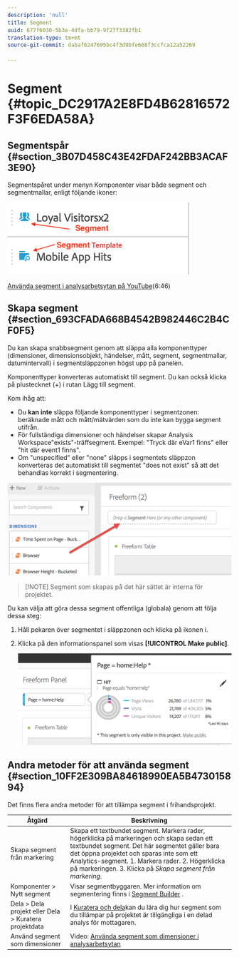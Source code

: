 ```yaml
---
description: 'null'
title: Segment
uuid: 677f6030-5b3e-4dfa-bb79-9f27f3382fb1
translation-type: tm+mt
source-git-commit: dabaf6247695bc4f3d9bfe668f3ccfca12a52269

---
```



# Segment {#topic_DC2917A2E8FD4B62816572F3F6EDA58A}

## Segmentspår {#section_3B07D458C43E42FDAF242BB3ACAF3E90}

Segmentspåret under menyn Komponenter visar både segment och segmentmallar, enligt följande ikoner:

![](assets/segment_icons.png)

[Använda segment i analysarbetsytan på YouTube](https://www.youtube.com/watch?v=QlUCdQDnni4)(6:46)

## Skapa segment {#section_693CFADA668B4542B982446C2B4CF0F5}

Du kan skapa snabbsegment genom att släppa alla komponenttyper (dimensioner, dimensionsobjekt, händelser, mått, segment, segmentmallar, datumintervall) i segmentsläppzonen högst upp på panelen.

Komponenttyper konverteras automatiskt till segment. Du kan också klicka på plustecknet (+) i rutan Lägg till segment.

Kom ihåg att:

* Du **kan inte** släppa följande komponenttyper i segmentzonen: beräknade mått och mått/mätvärden som du inte kan bygga segment utifrån.
* För fullständiga dimensioner och händelser skapar Analysis Workspace&quot;exists&quot;-träffsegment. Exempel: &quot;Tryck där eVar1 finns&quot; eller &quot;hit där event1 finns&quot;.
* Om &quot;unspecified&quot; eller &quot;none&quot; släpps i segmentets släppzon konverteras det automatiskt till segmentet &quot;does not exist&quot; så att det behandlas korrekt i segmentering.

![](assets/segment-dropzone.png)

>[!NOTE] Segment som skapas på det här sättet är interna för projektet.

Du kan välja att göra dessa segment offentliga (globala) genom att följa dessa steg:

1. Håll pekaren över segmentet i släppzonen och klicka på ikonen i.
1. Klicka på den informationspanel som visas **[!UICONTROL Make public]**.

   ![](assets/segment-info.png)

## Andra metoder för att använda segment {#section_10FF2E309BA84618990EA5B473015894}

Det finns flera andra metoder för att tillämpa segment i frihandsprojekt.

| Åtgärd | Beskrivning |
|--- |--- |
| Skapa segment från markering | Skapa ett textbundet segment. Markera rader, högerklicka på markeringen och skapa sedan ett textbundet segment. Det här segmentet gäller bara det öppna projektet och sparas inte som ett Analytics-segment. 1. Markera rader.  2. Högerklicka på markeringen.  3. Klicka på *Skapa segment från markering*. |
| Komponenter > Nytt segment | Visar segmentbyggaren. Mer information om segmentering finns i [Segment Builder](https://docs.adobe.com/content/help/en/analytics/components/segmentation/segmentation-workflow/seg-build.html) . |
| Dela > Dela projekt eller Dela > Kuratera projektdata | I [Kuratera och dela](https://docs.adobe.com/content/help/en/analytics/analyze/analysis-workspace/curate-share/curate.html#concept_4A9726927E7C44AFA260E2BB2721AFC6)kan du lära dig hur segment som du tillämpar på projektet är tillgängliga i en delad analys för mottagaren. |
| Använd segment som dimensioner | Video: [Använda segment som dimensioner i analysarbetsytan](https://www.youtube.com/watch?v=WmSdReKTWto&amp;list=PL2tCx83mn7GuNnQdYGOtlyCu0V5mEZ8sS&amp;index=39) |
